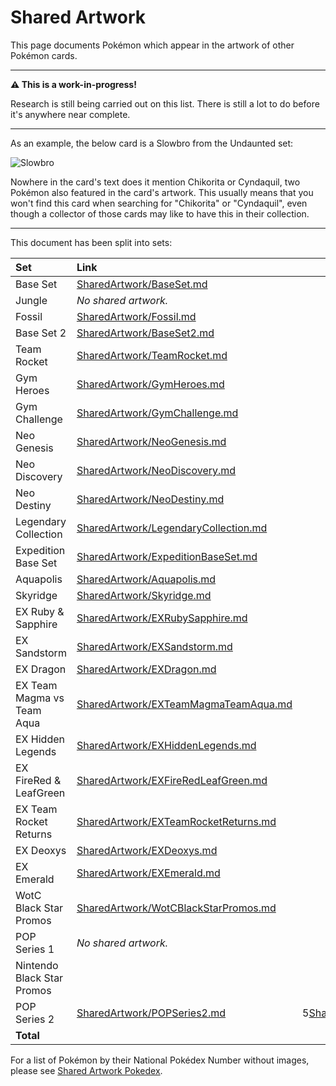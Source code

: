 # Shared Artwork
This page documents Pokémon which appear in the artwork of other Pokémon cards.

---

**⚠️  This is a work-in-progress!**

Research is still being carried out on this list. There is still a lot to do before it's anywhere near complete.

---

As an example, the below card is a Slowbro from the Undaunted set:

![Slowbro](https://i.imgur.com/n5M4fRa.png)

Nowhere in the card's text does it mention Chikorita or Cyndaquil, two Pokémon also featured in the card's artwork. This usually means that you won't find this card when searching for "Chikorita" or "Cyndaquil", even though a collector of those cards may like to have this in their collection.

---

This document has been split into sets:

|Set|Link|Cards
|:--|:--|--:
|Base Set|[SharedArtwork/BaseSet.md](/SharedArtwork/BaseSet.md)|6
|Jungle|*No shared artwork.*|-
|Fossil|[SharedArtwork/Fossil.md](/SharedArtwork/Fossil.md)|2
|Base Set 2|[SharedArtwork/BaseSet2.md](/SharedArtwork/BaseSet2.md)|5
|Team Rocket|[SharedArtwork/TeamRocket.md](/SharedArtwork/TeamRocket.md)|6
|Gym Heroes|[SharedArtwork/GymHeroes.md](/SharedArtwork/GymHeroes.md)|13
|Gym Challenge|[SharedArtwork/GymChallenge.md](/SharedArtwork/GymChallenge.md)|13
|Neo Genesis|[SharedArtwork/NeoGenesis.md](/SharedArtwork/NeoGenesis.md)|13
|Neo Discovery|[SharedArtwork/NeoDiscovery.md](/SharedArtwork/NeoDiscovery.md)|1
|Neo Destiny|[SharedArtwork/NeoDestiny.md](/SharedArtwork/NeoDestiny.md)|10
|Legendary Collection|[SharedArtwork/LegendaryCollection.md](/SharedArtwork/LegendaryCollection.md)|3
|Expedition Base Set|[SharedArtwork/ExpeditionBaseSet.md](/SharedArtwork/ExpeditionBaseSet.md)|11
|Aquapolis|[SharedArtwork/Aquapolis.md](/SharedArtwork/Aquapolis.md)|11
|Skyridge|[SharedArtwork/Skyridge.md](/SharedArtwork/Skyridge.md)|21
|EX Ruby & Sapphire|[SharedArtwork/EXRubySapphire.md](/SharedArtwork/EXRubySapphire.md)|3
|EX Sandstorm|[SharedArtwork/EXSandstorm.md](/SharedArtwork/EXSandstorm.md)|4
|EX Dragon|[SharedArtwork/EXDragon.md](/SharedArtwork/EXDragon.md)|2
|EX Team Magma vs Team Aqua|[SharedArtwork/EXTeamMagmaTeamAqua.md](/SharedArtwork/EXTeamMagmaTeamAqua.md)|1
|EX Hidden Legends|[SharedArtwork/EXHiddenLegends.md](/SharedArtwork/EXHiddenLegends.md)|2
|EX FireRed & LeafGreen|[SharedArtwork/EXFireRedLeafGreen.md](/SharedArtwork/EXFireRedLeafGreen.md)|5
|EX Team Rocket Returns|[SharedArtwork/EXTeamRocketReturns.md](/SharedArtwork/EXTeamRocketReturns.md)|5
|EX Deoxys|[SharedArtwork/EXDeoxys.md](/SharedArtwork/EXDeoxys.md)|4
|EX Emerald|[SharedArtwork/EXEmerald.md](/SharedArtwork/EXEmerald.md)|3
|WotC Black Star Promos|[SharedArtwork/WotCBlackStarPromos.md](/SharedArtwork/WotCBlackStarPromos.md)|5
|POP Series 1|*No shared artwork.*|-
|Nintendo Black Star Promos|
|POP Series 2|[SharedArtwork/POPSeries2.md](/SharedArtwork/POPSeries2.md)|5[SharedArtwork/NintendoBlackStarPromos.md](/SharedArtwork/NintendoBlackStarPromos.md)|4
|**Total**||**152**


For a list of Pokémon by their National Pokédex Number without images, please see [Shared Artwork Pokedex](/SharedArtworkPokedex.md).